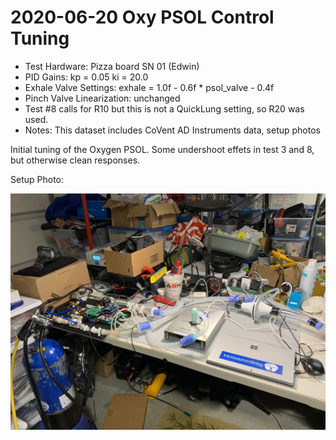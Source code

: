 # 2020-06-20 Oxy PSOL Control Tuning

- Test Hardware: Pizza board SN 01 (Edwin)
- PID Gains: kp = 0.05 ki = 20.0
- Exhale Valve Settings: exhale = 1.0f - 0.6f * psol_valve - 0.4f
- Pinch Valve Linearization: unchanged
- Test #8 calls for R10 but this is not a QuickLung setting, so R20 was used.
- Notes: This dataset includes CoVent AD Instruments data, setup photos

Initial tuning of the Oxygen PSOL.  Some undershoot effets in test 3 and 8, but otherwise clean responses.

Setup Photo:

![Setup Photo](SetupPhoto.jpg)

